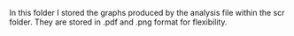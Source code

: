 In this folder I stored the graphs produced by the analysis file within the scr folder. They are stored in .pdf and .png format for flexibility.
